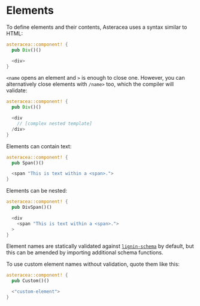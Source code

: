 # Elements

To define elements and their contents, Asteracea uses a syntax similar to HTML:

```rust asteracea=Div::new()
asteracea::component! {
  pub Div()()

  <div>
}
```

`<name` opens an element and `>` is enough to close one. However, you can alternatively close elements with `/name>` too, which the compiler will validate:

```rust asteracea=Div::new()
asteracea::component! {
  pub Div()()

  <div
    // [complex nested template]
  /div>
}
```

Elements can contain text:

```rust asteracea=Span::new()
asteracea::component! {
  pub Span()()

  <span "This is text within a <span>.">
}
```

Elements can be nested:

```rust asteracea=DivSpan::new()
asteracea::component! {
  pub DivSpan()()

  <div
    <span "This is text within a <span>.">
  >
}
```

Element names are statically validated against [`lignin-schema`] by default, but this can be amended by importing additional schema functions. <!-- TODO: Example! -->

[`lignin-schema`]: TK

To use custom element names without validation, quote them like this:

```rust asteracea=Custom::new()
asteracea::component! {
  pub Custom()()

  <"custom-element">
}
```
